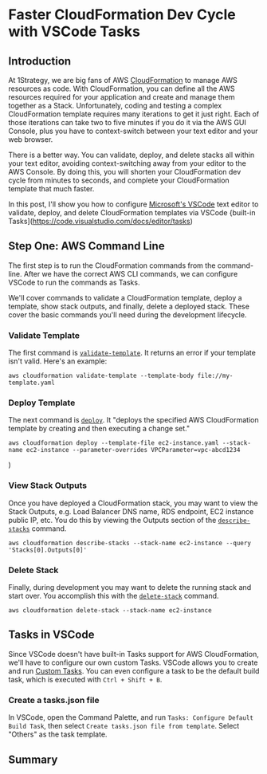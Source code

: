 # Faster CloudFormation Dev Cycle with VSCode Tasks

## Introduction
At 1Strategy, we are big fans of AWS [CloudFormation](http://docs.aws.amazon.com/AWSCloudFormation/latest/UserGuide/Welcome.html) to manage AWS resources as code. With CloudFormation, you can define all the AWS resources required for your application and create and manage them together as a Stack. Unfortunately, coding and testing a complex CloudFormation template requires many iterations to get it just right. Each of those iterations can take two to five minutes if you do it via the AWS GUI Console, plus you have to context-switch between your text editor and your web browser.

There is a better way. You can validate, deploy, and delete stacks all within your text editor, avoiding context-switching away from your editor to the AWS Console. By doing this, you will shorten your CloudFormation dev cycle from minutes to seconds, and complete your CloudFormation template that much faster.

In this post, I'll show you how to configure [Microsoft's VSCode](https://code.visualstudio.com/) text editor to validate, deploy, and delete CloudFormation templates via VSCode {built-in Tasks](https://code.visualstudio.com/docs/editor/tasks)

## Step One: AWS Command Line

The first step is to run the CloudFormation commands from the command-line. After we have the correct AWS CLI commands, we can configure VSCode to run the commands as Tasks.

We'll cover commands to validate a CloudFormation template, deploy a template, show stack outputs, and finally, delete a deployed stack. These cover the basic commands you'll need during the development lifecycle.

### Validate Template

The first command is [`validate-template`](http://docs.aws.amazon.com/cli/latest/reference/cloudformation/validate-template.html). It returns an error if your template isn't valid. Here's an example:

```
aws cloudformation validate-template --template-body file://my-template.yaml
```

### Deploy Template

The next command is [`deploy`](http://docs.aws.amazon.com/cli/latest/reference/cloudformation/deploy/index.html). It "deploys the specified AWS CloudFormation template by creating and then executing a change set."

```
aws cloudformation deploy --template-file ec2-instance.yaml --stack-name ec2-instance --parameter-overrides VPCParameter=vpc-abcd1234
```
)

### View Stack Outputs

Once you have deployed a CloudFormation stack, you may want to view the Stack Outputs, e.g. Load Balancer DNS name, RDS endpoint, EC2 instance public IP, etc. You do this by viewing the Outputs section of the [`describe-stacks`](http://docs.aws.amazon.com/cli/latest/reference/cloudformation/describe-stacks.html) command.

```
aws cloudformation describe-stacks --stack-name ec2-instance --query 'Stacks[0].Outputs[0]'
```

### Delete Stack

Finally, during development you may want to delete the running stack and start over. You accomplish this with the [`delete-stack`](http://docs.aws.amazon.com/cli/latest/reference/cloudformation/delete-stack.html) command.

```
aws cloudformation delete-stack --stack-name ec2-instance
```

## Tasks in VSCode

Since VSCode doesn't have built-in Tasks support for AWS CloudFormation, we'll have to configure our own custom Tasks. VSCode allows you to create and run [Custom Tasks](https://code.visualstudio.com/docs/editor/tasks#_custom-tasks). You can even configure a task to be the default build task, which is executed with `Ctrl + Shift + B`.

### Create a tasks.json file

In VSCode, open the Command Palette, and run `Tasks: Configure Default Build Task`, then select `Create tasks.json file from template`. Select "Others" as the task template.

## Summary
